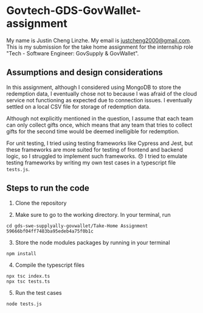 # Govtech-GDS-GovWallet-assignment

My name is Justin Cheng Linzhe. My email is justcheng2000@gmail.com. This is my submission for the take home assignment for the internship role "Tech - Software Engineer: GovSupply & GovWallet".

## Assumptions and design considerations

In this assignment, although I considered using MongoDB to store the redemption data, I eventually chose not to because I was afraid of the cloud service not functioning as expected due to connection issues. I eventually settled on a local CSV file for storage of redemption data.

Although not explicitly mentioned in the question, I assume that each team can only collect gifts once, which means that any team that tries to collect gifts for the second time would be deemed inelligible for redemption. 

For unit testing, I tried using testing frameworks like Cypress and Jest, but these frameworks are more suited for testing of frontend and backend logic, so I struggled to implement such frameworks. :disappointed: I tried to emulate testing frameworks by writing my own test cases in a typescript file `tests.js`.

## Steps to run the code

1. Clone the repository

2. Make sure to go to the working directory. In your terminal, run

```
cd gds-swe-supplyally-govwallet/Take-Home Assignment 59666bf04ff7483ba95edeb4a75f0b1c
```

3. Store the node modules packages by running in your terminal

```
npm install
```

4. Compile the typescript files

```
npx tsc index.ts
npx tsc tests.ts
```

5. Run the test cases

```
node tests.js
```